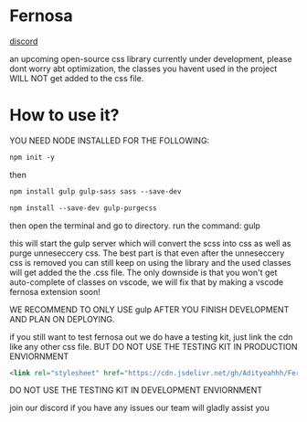 # Fernosa
[discord](https://discord.gg/8v6nZH67)

an upcoming open-source css library currently under development, please dont worry abt optimization, the classes you havent used in the project WILL NOT get added to the css file.

# How to use it?
YOU NEED NODE INSTALLED FOR THE FOLLOWING:

```html
npm init -y
```

then

```html
npm install gulp gulp-sass sass --save-dev
```

```html
npm install --save-dev gulp-purgecss
```

then open the terminal and go to directory. run the command: gulp 


this will start the gulp server which will convert the scss into css as well as purge unneseccery css. The best part is that even after the unneseccery css is removed you can still keep on using the library and the used classes will get added the the .css file. The only downside is that you won't get auto-complete of classes on vscode, we will fix that by making a vscode fernosa extension soon!

WE RECOMMEND TO ONLY USE gulp AFTER YOU FINISH DEVELOPMENT AND PLAN ON DEPLOYING.


if you still want to test fernosa out we do have a testing kit, just link the cdn like any other css file. BUT DO NOT USE THE TESTING KIT IN PRODUCTION ENVIORNMENT
```html
<link rel="stylesheet" href="https://cdn.jsdelivr.net/gh/Adityeahhh/Fernosa@main/FernosaCSS/fernosa.css">
```
DO NOT USE THE TESTING KIT IN DEVELOPMENT ENVIORNMENT

join our discord if you have any issues our team will gladly assist you
